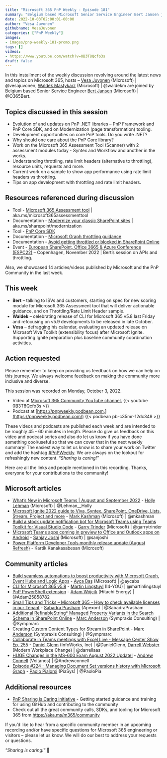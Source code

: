 ```yaml
---
title: "Microsoft 365 PnP Weekly - Episode 181"
summary: "Belgium based Microsoft Senior Service Engineer Bert Jansen joins Microsoft’s Vesa Juvonen and Waldek Mastykarz in a discussion about PnP tools - .NET libraries, Modernization, Microsoft 365 Assessment and about throttling vs rate limit headers. 14 articles/videos by Microsoft/Community are highlighted."
date: 2022-10-03T02:00:01-00:00
author: "Vesa Juvonen"
githubname: VesaJuvonen
categories: ["PnP Weekly"]
images:
- images/pnp-weekly-181-promo.png
tags: []
videos:
- https://www.youtube.com/watch?v=0B3T8Qcfo3s
draft: false
---
```

 
In this installment of the weekly discussion revolving around the latest news and topics on Microsoft 365, hosts – [Vesa Juvonen](http://twitter.com/vesajuvonen) (Microsoft) \| @vesajuvonen, [Waldek Mastykarz](http://twitter.com/waldekm) (Microsoft) \| @waldekm are joined by Belgium based Senior Service Engineer [Bert Jansen](https://twitter.com/O365Bert) (Microsoft) \| @O365Bert.

## Topics discussed in this session

* Evolution of and updates on PnP .NET libraries – PnP Framework and PnP Core SDK, and on Modernization (page transformation) tooling.
* Development opportunities on core PnP tools. Do you write .NET?
* Why should one care about the PnP Core library?
* Work on the Microsoft 365 Assessment Tool (Scanner) with 2 assessment modules today - Syntex and Workflow and another in the works.
* Understanding throttling, rate limit headers (alternative to throttling), resource units, requests and more.
* Current work on a sample to show app performance using rate limit headers vs  throttling.
* Tips on app development with throttling and rate limit headers.

## Resources referenced during discussion

* Tool - [Microsoft 365 Assessment tool](https://pnp.github.io/pnpassessment/index.html) \| aka.ms/microsoft365assessmenttool
* Documentation - [Modernize your classic SharePoint sites](https://learn.microsoft.com/sharepoint/dev/transform/modernize-classic-sites) \| aka.ms/sharepoint/modernization
* Tool - [PnP Core SDK](https://pnp.github.io/pnpcore/) 
* Documentation - [Microsoft Graph throttling guidance](https://learn.microsoft.com/graph/throttling) 
* Documentation - [Avoid getting throttled or blocked in SharePoint Online](https://learn.microsoft.com/sharepoint/dev/general-development/how-to-avoid-getting-throttled-or-blocked-in-sharepoint-online) 
* Event - [European SharePoint, Office 3665 & Azure Conference (ESPC22)](https://www.sharepointeurope.com/) – Copenhagen, November 2022 \| Bert’s session on APIs and throttling.

Also, we showcased 14 articles/videos published by Microsoft and the PnP Community in the last week.

## This week

* **Bert** – talking to ISVs and customers, starting on spec for new scoring module for Microsoft 365 Assessment tool that will deliver actionable guidance, and on Throttling/Rate Limit Header sample.
* **Waldek** – celebrating release of CLI for Microsoft 365 v5.8 last Friday and refocusing on v5.9 developments to be released in late October.
* **Vesa** – defragging his calendar, evaluating an updated release on Microsoft Viva Toolkit (extensibility focus) after Microsoft Ignite. Supporting Ignite preparation plus baseline community coordination activities.

## Action requested

Please remember to keep on providing us feedback on how we can help on this journey. We always welcome feedback on making the community more inclusive and diverse.

This session was recorded on Monday, October 3, 2022.

*   Video at [Microsoft 365 Community YouTube channel.](https://aka.ms/m365pnp-videos)
    {{< youtube 0B3T8Qcfo3s >}}
*   Podcast at [https://pnpweekly.podbean.com.](https://pnpweekly.podbean.com/) 
    {{< podbean pb-c35mr-12dc349 >}}   

These videos and podcasts are published each week and are intended to be roughly 45 - 60 minutes in length.  Please do give us feedback on this video and podcast series and also do let us know if you have done something cool/useful so that we can cover that in the next weekly summary! The easiest way to let us know is to share your work on Twitter and add the hashtag [#PnPWeekly](https://twitter.com/search?q=%23pnpweekly). We are always on the lookout for refreshingly new content. “_Sharing is caring!”_ 

Here are all the links and people mentioned in this recording. Thanks, everyone for your contributions to the community!

## Microsoft articles

* [What’s New in Microsoft Teams | August and September 2022](https://techcommunity.microsoft.com/t5/microsoft-teams-blog/what-s-new-in-microsoft-teams-august-and-september-2022/ba-p/3641307) - [Holly Lehman](https://twitter.com/Lehman__Holly) (Microsoft) | @Lehman__Holly
* [Microsoft Ignite 2022 guide to Viva, Syntex, SharePoint, OneDrive, Lists, Stream, Project and more](https://techcommunity.microsoft.com/t5/microsoft-sharepoint-blog/microsoft-ignite-2022-guide-to-viva-syntex-sharepoint-onedrive/ba-p/3639460) - [Mark Kashman](https://twitter.com/mkashman) (Microsoft) | @mkashman
* [Build a stock update notification bot for Microsoft Teams using Teams Toolkit for Visual Studio Code](https://devblogs.microsoft.com/microsoft365dev/build-a-stock-update-notification-bot-for-microsoft-teams-using-teams-toolkit-for-visual-studio-code/) - [Garry Trinder](https://twitter.com/garrytrinder) (Microsoft) | @garrytrinder
* [Microsoft Teams apps coming in preview to Office and Outlook apps on Android](https://devblogs.microsoft.com/microsoft365dev/microsoft-teams-apps-coming-in-preview-to-office-and-outlook-apps-on-android/) - [Sanjay Joshi](https://twitter.com/sanjoshi) (Microsoft) | @sanjoshi
* [Power Platform Developer Tools monthly release update (August Refresh)](https://powerapps.microsoft.com/blog/power-platform-developer-tools-monthly-release-update-august-refresh/) - Kartik Kanakasabesan (Microsoft)


## Community articles

* [Build seamless automations to boost productivity with Microsoft Graph, Event Hubs and Logic Apps](https://aycabas.com/2022/09/28/build-seamless-automations-to-boost-productivity-with-microsoft-graph-event-hubs-and-logic-apps/) - [Ayça Baş](https://twitter.com/aycabs) (Microsoft) | @aycabs
* [CLI for Microsoft 365 v5.8](https://pnp.github.io/blog/cli-for-microsoft-365/cli-for-microsoft-365-v5-8/) - [Martin Lingstuyl](https://twitter.com/martinlingstuyl) (I4-YOU) | @martinlingstuyl
* [PnP PowerShell extension](https://marketplace.visualstudio.com/items?itemName=adamwojcikit.pnp-powershell-extension) - [Adam Wójcik](https://twitter.com/Adam25858782) (Hitachi Energy) | @Adam25858782
* [Small Tips and Tricks – Microsoft 365 – How to check available licenses in our Tenant](https://knowledge-junction.in/2022/09/30/small-tips-and-tricks-microsoft-365-how-to-check-available-licenses-in-our-tenant/) - [Sabadra Prasham](https://twitter.com/SabadraPrasham) (Apexon) | @SabadraPrasham
* [Additional RefinableString* Managed Property Variants in the Search Schema in SharePoint Online](https://sympmarc.com/2022/09/26/additional-refinablestring-managed-property-variants-in-the-search-schema-in-sharepoint-online/) - [Marc Anderson](https://twitter.com/sympmarc) (Sympraxis Consulting) | @Sympmarc
* [Creating Custom Content Types for Stream in SharePoint](https://sympmarc.com/2022/09/27/creating-custom-content-types-for-stream-in-sharepoint/) - [Marc Anderson](https://twitter.com/sympmarc) (Sympraxis Consulting) | @Sympmarc
* [Collaborate in Teams meetings with Excel Live - Message Center Show Ep. 255](https://regarding365.com/collaborate-in-teams-meetings-with-excel-live-3d22784ca92b) - [Daniel Glenn](https://twitter.com/DanielGlenn) (InfoWorks, Inc) | @DanielGlenn, [Darrell Webster](http://twitter.com/darrellaas) (Modern Workplace Change) | @darrellaas
* [HUGE Changes in the MS-600 Exam August 2022 Update!](https://www.youtube.com/watch?v=lTSpIp0zcQ8) - [Andrew Connell](https://twitter.com/andrewconnell) (Voitanos) | @Andrewconnell
* [Episode #224 - Managing Document Set versions history with Microsoft Graph](https://www.youtube.com/watch?v=QEpPHMxzoPM) - [Paolo Pialorsi](https://twitter.com/PaoloPia) (PiaSys) | @PaoloPia
  
## Additional resources

* [PnP Sharing is Caring initiative](https://aka.ms/sharing-is-caring) - Getting started guidance and training for using GitHub and contributing to the community
* Check out all the great community calls, SDKs, and tooling for Microsoft 365 from <https://aka.ms/m365/community>

If you’d like to hear from a specific community member in an upcoming recording and/or have specific questions for Microsoft 365 engineering or visitors – please let us know. We will do our best to address your requests or questions.

_"Sharing is caring!"_ 🧡


